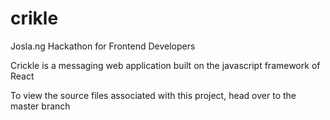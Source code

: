 # crikle
Josla.ng Hackathon for Frontend Developers

Crickle is a messaging web application built on the javascript framework of React

To view the source files associated with this project, head over to the master branch
